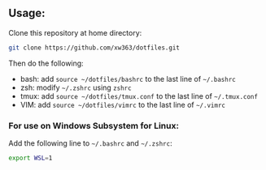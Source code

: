 ## Usage:
Clone this repository at home directory:
```bash
git clone https://github.com/xw363/dotfiles.git
```

Then do the following:
- bash: add `source ~/dotfiles/bashrc` to the last line of `~/.bashrc`
- zsh: modify `~/.zshrc` using `zshrc`
- tmux: add `source ~/dotfiles/tmux.conf` to the last line of `~/.tmux.conf`
- VIM: add `source ~/dotfiles/vimrc` to the last line of `~/.vimrc`

### For use on Windows Subsystem for Linux:
Add the following line to `~/.bashrc` and `~/.zshrc`:
```bash
export WSL=1
```
